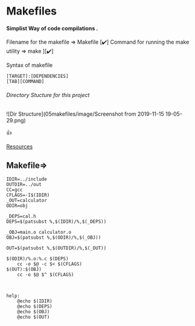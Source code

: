 # Makefiles
#### Simplist Way of code compilations .

Filename for the makefile => Makefile [✔️]
Command for running the make utility => make ][✔️] 

Syntax of makefile
```
[TARGET]:[DEPENDENCIES]
[TAB][COMMAND]
```

###### Directory Stucture for this project 
![Dir Structure](05makefiles/image/Screenshot from 2019-11-15 19-05-29.png)

:+1:

[Resources](https://www.cs.ucy.ac.cy/~tsik/Others/Programming/Tutorials/Makefiles_Tutorial.pdf)


Makefile=>
---
```
IDIR=../include
OUTDIR=../out
CC=gcc
CFLAGS=-I$(IDIR)
_OUT=calculator
ODIR=obj

_DEPS=cal.h
DEPS=$(patsubst %,$(IDIR)/%,$(_DEPS))

_OBJ=main.o calculator.o
OBJ=$(patsubst %,$(ODIR)/%,$(_OBJ))

OUT=$(patsubst %,$(OUTDIR)/%,$(_OUT))

$(ODIR)/%.o:%.c $(DEPS)
	cc -o $@ -c $< $(CFLAGS)
$(OUT):$(OBJ)
	cc -o $@ $^ $(CFLAGS)
	


help:
	@echo $(IDIR)
	@echo $(DEPS)	
	@echo $(OBJ)
	@echo $(OUT)


```